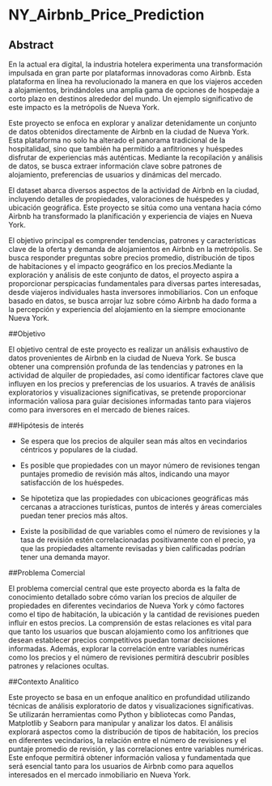# NY_Airbnb_Price_Prediction

## Abstract

En la actual era digital, la industria hotelera experimenta una transformación impulsada en gran parte por plataformas innovadoras como Airbnb. Esta plataforma en línea ha revolucionado la manera en que los viajeros acceden a alojamientos, brindándoles una amplia gama de opciones de hospedaje a corto plazo en destinos alrededor del mundo. Un ejemplo significativo de este impacto es la metrópolis de Nueva York.

Este proyecto se enfoca en explorar y analizar detenidamente un conjunto de datos obtenidos directamente de Airbnb en la ciudad de Nueva York. Esta plataforma no solo ha alterado el panorama tradicional de la hospitalidad, sino que también ha permitido a anfitriones y huéspedes disfrutar de experiencias más auténticas. Mediante la recopilación y análisis de datos, se busca extraer información clave sobre patrones de alojamiento, preferencias de usuarios y dinámicas del mercado.

El dataset abarca diversos aspectos de la actividad de Airbnb en la ciudad, incluyendo detalles de propiedades, valoraciones de huéspedes y ubicación geográfica. Este proyecto se sitúa como una ventana hacia cómo Airbnb ha transformado la planificación y experiencia de viajes en Nueva York.

El objetivo principal es comprender tendencias, patrones y características clave de la oferta y demanda de alojamientos en Airbnb en la metrópolis. Se busca responder preguntas sobre precios promedio, distribución de tipos de habitaciones y el impacto geográfico en los precios.Mediante la exploración y análisis de este conjunto de datos, el proyecto aspira a proporcionar perspicacias fundamentales para diversas partes interesadas, desde viajeros individuales hasta inversores inmobiliarios. Con un enfoque basado en datos, se busca arrojar luz sobre cómo Airbnb ha dado forma a la percepción y experiencia del alojamiento en la siempre emocionante Nueva York.

##Objetivo

El objetivo central de este proyecto es realizar un análisis exhaustivo de datos provenientes de Airbnb en la ciudad de Nueva York. Se busca obtener una comprensión profunda de las tendencias y patrones en la actividad de alquiler de propiedades, así como identificar factores clave que influyen en los precios y preferencias de los usuarios. A través de análisis exploratorios y visualizaciones significativas, se pretende proporcionar información valiosa para guiar decisiones informadas tanto para viajeros como para inversores en el mercado de bienes raíces.

##Hipótesis de interés
- Se espera que los precios de alquiler sean más altos en vecindarios céntricos y populares de la ciudad.

- Es posible que propiedades con un mayor número de revisiones tengan puntajes promedio de revisión más altos, indicando una mayor satisfacción de los huéspedes.

- Se hipotetiza que las propiedades con ubicaciones geográficas más cercanas a atracciones turísticas, puntos de interés y áreas comerciales puedan tener precios más altos.

- Existe la posibilidad de que variables como el número de revisiones y la tasa de revisión estén correlacionadas positivamente con el precio, ya que las propiedades altamente revisadas y bien calificadas podrían tener una demanda mayor.

##Problema Comercial

El problema comercial central que este proyecto aborda es la falta de conocimiento detallado sobre cómo varían los precios de alquiler de propiedades en diferentes vecindarios de Nueva York y cómo factores como el tipo de habitación, la ubicación y la cantidad de revisiones pueden influir en estos precios. La comprensión de estas relaciones es vital para que tanto los usuarios que buscan alojamiento como los anfitriones que desean establecer precios competitivos puedan tomar decisiones informadas. Además, explorar la correlación entre variables numéricas como los precios y el número de revisiones permitirá descubrir posibles patrones y relaciones ocultas.

##Contexto Analitico

Este proyecto se basa en un enfoque analítico en profundidad utilizando técnicas de análisis exploratorio de datos y visualizaciones significativas. Se utilizarán herramientas como Python y bibliotecas como Pandas, Matplotlib y Seaborn para manipular y analizar los datos. El análisis explorará aspectos como la distribución de tipos de habitación, los precios en diferentes vecindarios, la relación entre el número de revisiones y el puntaje promedio de revisión, y las correlaciones entre variables numéricas. Este enfoque permitirá obtener información valiosa y fundamentada que será esencial tanto para los usuarios de Airbnb como para aquellos interesados en el mercado inmobiliario en Nueva York.
